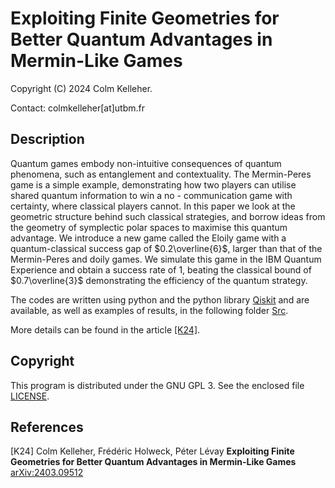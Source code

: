 # Exploiting Finite Geometries for Better Quantum Advantages in Mermin-Like Games

Copyright (C) 2024 Colm Kelleher.

Contact: colmkelleher[at]utbm.fr

## Description

Quantum games embody non-intuitive consequences of quantum phenomena, such as entanglement and contextuality. The Mermin-Peres game is a simple example, demonstrating how two players can utilise shared quantum information to win a no - communication game with certainty, where classical players cannot. In this paper we look at the geometric structure behind such classical strategies, and borrow ideas from the geometry of symplectic polar spaces to maximise this quantum advantage. We introduce a new game called the Eloily game with a quantum-classical success gap of $0.2\overline{6}$, larger than that of the Mermin-Peres and doily games. We simulate this game in the IBM Quantum Experience and obtain a success rate of $1$, beating the classical bound of $0.7\overline{3}$ demonstrating the efficiency of the quantum strategy. 
 

The codes are written using python and 
the python library [Qiskit](https://www.qiskit.org/) and are available, 
as well as examples of results, in the following folder 
[Src](https://github.com/quantcert/quantcert.github.io/tree/master/eloily_game/src).

More details  can be found in the article 
[[K24]](https://arxiv.org/abs/2403.09512).

## Copyright

This program is distributed under the GNU GPL 3. See the enclosed file 
[LICENSE](LICENSE).

## References

<a id="K24"/>[K24]  Colm Kelleher, Frédéric Holweck, Péter Lévay **Exploiting Finite Geometries for Better Quantum Advantages in Mermin-Like Games**  [arXiv:2403.09512](https://arxiv.org/abs/2403.09512)
